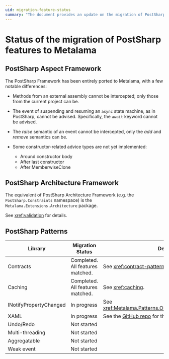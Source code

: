 ```yaml
---
uid: migration-feature-status
summary: "The document provides an update on the migration of PostSharp features to Metalama, detailing what has been completed and what is still in progress."
---
```


# Status of the migration of PostSharp features to Metalama

## PostSharp Aspect Framework

The PostSharp Framework has been entirely ported to Metalama, with a few notable differences:

* Methods from an external assembly cannot be intercepted; only those from the current project can be.
* The event of suspending and resuming an `async` state machine, as in PostSharp, cannot be advised. Specifically, the `await` keyword cannot be advised.
* The _raise_ semantic of an event cannot be intercepted, only the _add_ and _remove_ semantics can be.
* Some constructor-related advice types are not yet implemented:

    * Around constructor body
    * After last constructor
    * After MemberwiseClone

## PostSharp Architecture Framework

The equivalent of PostSharp Architecture Framework (e.g. the `PostSharp.Constraints` namespace) is the `Metalama.Extensions.Architecture` package. 

See <xref:validation> for details.

## PostSharp Patterns

| Library                | Migration Status | Description                                                                                                                                    |
| ---------------------- | ---------------- | ---------------------------------------------------------------------------------------------------------------------------------------------- |
| Contracts              | Completed. All features matched.        | See <xref:contract-patterns>.                                                                                                                  |
| Caching                | Completed. All features matched.        | See <xref:caching>.                                                                                                                            |
| INotifyPropertyChanged | In progress      | See <xref:Metalama.Patterns.Observability.ObservableAttribute>.                                                                                |
| XAML                   | In progress      | See the [GitHub repo](https://github.com/postsharp/Metalama.Patterns/tree/develop/2024.0/src/Metalama.Patterns.Xaml) for the work in progress. |
| Undo/Redo | Not started | |
| Multi-threading | Not started | |
| Aggregatable | Not started | |
| Weak event | Not started | |
